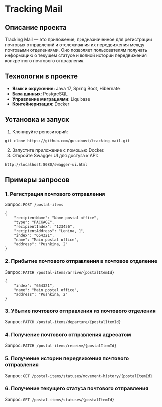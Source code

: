 # Tracking Mail
## Описание проекта
Tracking Mail — это приложение, предназначенное для регистрации почтовых отправлений и отслеживания их передвижения между почтовыми отделениями. 
Оно позволяет пользователям получать информацию о текущем статусе и полной истории передвижения конкретного почтового отправления.
## Технологии в проекте
- **Язык и окружение:** Java 17, Spring Boot, Hibernate
- **База данных**: PostgreSQL
- **Управление миграциями**: Liquibase
- **Контейнеризация**: Docker
## Установка и запуск
1. Клонируйте репозиторий:
```
git clone https://github.com/gusainovt/tracking-mail.git
```

2. Запустите приложение с помощью Docker.
3. Откройте Swagger UI для доступа к API:
```
http://localhost:8080/swagger-ui.html
```
## Примеры запросов
### 1. Регистрация почтового отправления
Запрос:
`POST /postal-items`
```
{
    "recipientName": "Name postal office",
    "type": "PACKAGE",
    "recipientIndex": "123456",
    "recipientAddress": "Lenina, 1",
    "index": "654321",
    "name": "Main postal office",
    "address": "Pushkina, 2"
}
```
### 2. Прибытие почтового отправления в почтовое отделение
Запрос: 
`PATCH /postal-items/arrive/{postalItemId}`
```
{
    "index": "654321",
    "name": "Main postal office",
    "address": "Pushkina, 2"
}
```
### 3. Убытие почтового отправления из почтового отделения
Запрос:
`PATCH /postal-items/departure/{postalItemId}`
### 4. Получение почтового отправления адресатом
Запрос:
`PATCH /postal-items/receive/{postalItemId}`
### 5. Получение истории передвижения почтового отправления
Запрос:
`GET /postal-items/statuses/movement-history/{postalItemId}`
### 6. Получение текущего статуса почтового отправления
Запрос:
`GET /postal-items/statuses/{postalItemId}`
